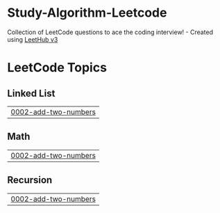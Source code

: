 # Study-Algorithm-Leetcode
Collection of LeetCode questions to ace the coding interview! - Created using [LeetHub v3](https://github.com/raphaelheinz/LeetHub-3.0)

<!---LeetCode Topics Start-->
# LeetCode Topics
## Linked List
|  |
| ------- |
| [0002-add-two-numbers](https://github.com/ddubbu-dev/Study-Algorithm-Leetcode/tree/master/0002-add-two-numbers) |
## Math
|  |
| ------- |
| [0002-add-two-numbers](https://github.com/ddubbu-dev/Study-Algorithm-Leetcode/tree/master/0002-add-two-numbers) |
## Recursion
|  |
| ------- |
| [0002-add-two-numbers](https://github.com/ddubbu-dev/Study-Algorithm-Leetcode/tree/master/0002-add-two-numbers) |
<!---LeetCode Topics End-->